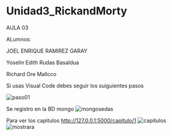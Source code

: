 # Unidad3_RickandMorty

AULA 03

ALumnos:

JOEL ENRIQUE RAMIREZ GARAY

Yoselin Edith Rudas Basaldua

Richard Ore Mallcco




Si usas Visual Code debes seguir los suiguientes pasos

![paso01](https://user-images.githubusercontent.com/113269346/206088077-f89b1736-e294-4230-81d4-0079ccda2bf1.png)






Se registro en la BD mongo
![mongosedas](https://user-images.githubusercontent.com/113269346/206088236-f89adf0f-716a-484f-82fd-12e6a2a2ccf1.jpg)



Para ver los capitulos http://127.0.0.1:5000/capítulo/1
![capitulos](https://user-images.githubusercontent.com/113269346/206088485-8a8d23af-c801-44e2-bab2-9d0d785c5a2a.jpg)
![mostrara](https://user-images.githubusercontent.com/113269346/206088545-4f4a17a5-e0fe-49e7-b525-1583a6b1ad2f.jpg)
